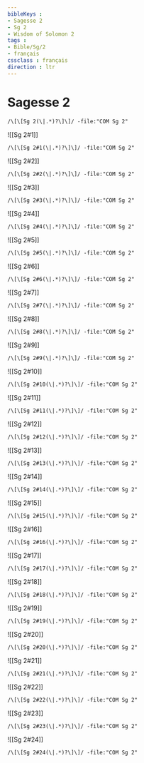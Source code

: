 ```yaml
---
bibleKeys : 
- Sagesse 2
- Sg 2
- Wisdom of Solomon 2
tags : 
- Bible/Sg/2
- français
cssclass : français
direction : ltr
---
```


# Sagesse 2

```query
/\[\[Sg 2(\|.*)?\]\]/ -file:"COM Sg 2"
```



![[Sg 2#1]]

```query
/\[\[Sg 2#1(\|.*)?\]\]/ -file:"COM Sg 2"
```

![[Sg 2#2]]

```query
/\[\[Sg 2#2(\|.*)?\]\]/ -file:"COM Sg 2"
```

![[Sg 2#3]]

```query
/\[\[Sg 2#3(\|.*)?\]\]/ -file:"COM Sg 2"
```

![[Sg 2#4]]

```query
/\[\[Sg 2#4(\|.*)?\]\]/ -file:"COM Sg 2"
```

![[Sg 2#5]]

```query
/\[\[Sg 2#5(\|.*)?\]\]/ -file:"COM Sg 2"
```

![[Sg 2#6]]

```query
/\[\[Sg 2#6(\|.*)?\]\]/ -file:"COM Sg 2"
```

![[Sg 2#7]]

```query
/\[\[Sg 2#7(\|.*)?\]\]/ -file:"COM Sg 2"
```

![[Sg 2#8]]

```query
/\[\[Sg 2#8(\|.*)?\]\]/ -file:"COM Sg 2"
```

![[Sg 2#9]]

```query
/\[\[Sg 2#9(\|.*)?\]\]/ -file:"COM Sg 2"
```

![[Sg 2#10]]

```query
/\[\[Sg 2#10(\|.*)?\]\]/ -file:"COM Sg 2"
```

![[Sg 2#11]]

```query
/\[\[Sg 2#11(\|.*)?\]\]/ -file:"COM Sg 2"
```

![[Sg 2#12]]

```query
/\[\[Sg 2#12(\|.*)?\]\]/ -file:"COM Sg 2"
```

![[Sg 2#13]]

```query
/\[\[Sg 2#13(\|.*)?\]\]/ -file:"COM Sg 2"
```

![[Sg 2#14]]

```query
/\[\[Sg 2#14(\|.*)?\]\]/ -file:"COM Sg 2"
```

![[Sg 2#15]]

```query
/\[\[Sg 2#15(\|.*)?\]\]/ -file:"COM Sg 2"
```

![[Sg 2#16]]

```query
/\[\[Sg 2#16(\|.*)?\]\]/ -file:"COM Sg 2"
```

![[Sg 2#17]]

```query
/\[\[Sg 2#17(\|.*)?\]\]/ -file:"COM Sg 2"
```

![[Sg 2#18]]

```query
/\[\[Sg 2#18(\|.*)?\]\]/ -file:"COM Sg 2"
```

![[Sg 2#19]]

```query
/\[\[Sg 2#19(\|.*)?\]\]/ -file:"COM Sg 2"
```

![[Sg 2#20]]

```query
/\[\[Sg 2#20(\|.*)?\]\]/ -file:"COM Sg 2"
```

![[Sg 2#21]]

```query
/\[\[Sg 2#21(\|.*)?\]\]/ -file:"COM Sg 2"
```

![[Sg 2#22]]

```query
/\[\[Sg 2#22(\|.*)?\]\]/ -file:"COM Sg 2"
```

![[Sg 2#23]]

```query
/\[\[Sg 2#23(\|.*)?\]\]/ -file:"COM Sg 2"
```

![[Sg 2#24]]

```query
/\[\[Sg 2#24(\|.*)?\]\]/ -file:"COM Sg 2"
```

